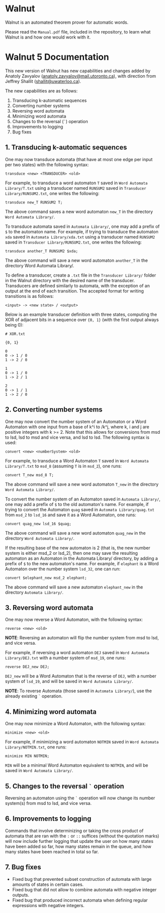 # Walnut
Walnut is an automated theorem prover for automatic words.

Please read the `Manual.pdf` file, included in the repository, to learn what Walnut is and how one would work with it. 

# Walnut 5 Documentation

This new version of Walnut has new capabilities and changes added by Anatoly Zavyalov (anatoly.zavyalov@mail.utoronto.ca), with direction from Jeffrey Shallit (shallit@uwaterloo.ca).

The new capabilities are as follows:

1.	Transducing k-automatic sequences
2. Converting number systems
3. Reversing word automata
4. Minimizing word automata
5. Changes to the reversal (`` ` ``) operation
6. Improvements to logging
7. Bug fixes

## 1. Transducing k-automatic sequences

One may now transduce automata (that have at most one edge per input per two states) with the following syntax:

```
transduce <new> <TRANSDUCER> <old>
```

For example, to transduce a word automaton `T` saved in `Word Automata Library/T.txt` using a transducer named `RUNSUM2` saved in `Transducer Library/RUNSUM2.txt`, one writes the following:

```
transduce new_T RUNSUM2 T;
```

The above command saves a new word automaton `new_T` in the directory `Word Automata Library/`.

To transduce automata saved in `Automata Library/`, one may add a prefix of `$` to the automaton name. For example, if trying to transduce the automaton `xda` saved in `Automata Library/xda.txt` using a transducer named `RUNSUM2` saved in `Transducer Library/RUNSUM2.txt`, one writes the following:

```transduce another_T RUNSUM2 $xda;```

The above command will save a new word automaton `another_T` in the directory Word Automata Library/.

To define a transducer, create a `.txt` file in the `Transducer Library/` folder in the Walnut directory with the desired name of the transducer. Transducers are defined similarly to automata, with the exception of an output at the end of each transition. The accepted format for writing transitions is as follows:

````<input> -> <new state> / <output>````

Below is an example transducer definition with three states, computing the XOR of adjacent bits in a sequence over `{0, 1}` (with the first output always being 0):

```
# XOR.txt

{0, 1}

0
0 -> 1 / 0
1 -> 2 / 0

1
0 -> 1 / 0
1 -> 2 / 1

2
0 -> 1 / 1
1 -> 2 / 0
```

## 2. Converting number systems

One may now convert the number system of an Automaton or a Word Automaton with one input from a base of k^i to /k^j, where k, i and j are positive integers with k >= 2. Note that this allows for conversions from msd to lsd, lsd to msd and vice versa, and lsd to lsd. The following syntax is used:

```
convert <new> <numberSystem> <old>
```

For example, to transduce a Word Automaton `T` saved in `Word Automata Library/T.txt` to `msd_8` (assuming `T` is in `msd_2`), one runs:

```convert T_new msd_8 T;```

The above command will save a new word automaton `T_new` in the directory `Word Automata Library/`.

To convert the number system of an Automaton saved in `Automata Library/`, one may add a prefix of `$` to the old automaton's name. For example, if trying to convert the Automaton `quag` saved in `Automata Library/quag.txt` from `msd_2` to `lsd_16` and save it as a Word Automaton, one runs:

```convert quag_new lsd_16 $quag;```

The above command will save a new word automaton `quag_new` in the directory `Word Automata Library/`.

If the resulting base of the new automaton is 2 (that is, the new number system is either msd_2 or lsd_2), then one may save the resulting automaton as an Automaton in the Automata Library/ directory, by adding a prefix of `$` to the new automaton's name. For example, if `elephant` is a Word Automaton over the number system `lsd_32`, one can run:

```convert $elephant_new msd_2 elephant;```

The above command will save a new automaton `elephant_new` in the directory `Automata Library/`.

## 3. Reversing word automata

One may now reverse a Word Automaton, with the following syntax:

```reverse <new> <old>```

**NOTE**: Reversing an automaton will flip the number system from msd to lsd, and vice versa.

For example, if reversing a word automaton `DEJ` saved in `Word Automata Library/DEJ.txt` with a number system of `msd_19`, one runs:

```reverse DEJ_new DEJ;```

`DEJ_new` will be a Word Automaton that is the reverse of `DEJ`, with a number system of `lsd_19`, and will be saved in `Word Automata Library/`.

**NOTE**: To reverse Automata (those saved in `Automata Library/`), use the already existing `` ` `` operation.

## 4. Minimizing word automata

One may now minimize a Word Automaton, with the following syntax:

```minimize <new> <old>```

For example, if minimizing a word automaton `NOTMIN` saved in `Word Automata Library/NOTMIN.txt`, one runs:

```minimize MIN NOTMIN;```

`MIN` will be a minimal Word Automaton equivalent to `NOTMIN`, and will be saved in `Word Automata Library/`.

## 5. Changes to the reversal `` ` `` operation

Reversing an automaton using the `` ` `` operation will now change its number system(s) from msd to lsd, and vice versa.

## 6. Improvements to logging

Commands that involve determinizing or taking the cross product of automata that are ran with the `:` or `::` suffices (without the quotation marks) will now include further logging that update the user on how many states have been added so far, how many states remain in the queue, and how many states have been reached in total so far.

## 7. Bug fixes

- Fixed bug that prevented subset construction of automata with large amounts of states in certain cases.
- Fixed bug that did not allow to combine automata with negative integer outputs.
- Fixed bug that produced incorrect automata when defining regular expressions with negative integers.
